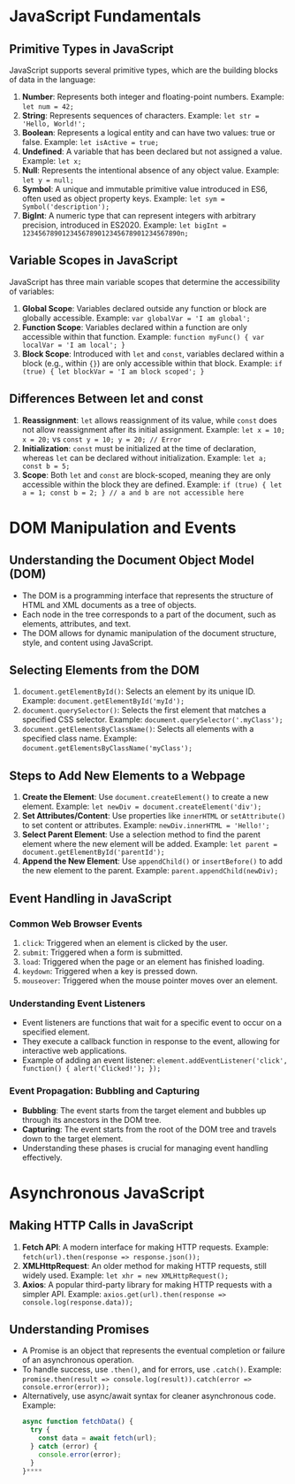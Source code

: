 # JavaScript Fundamentals

## Primitive Types in JavaScript

JavaScript supports several primitive types, which are the building blocks of data in the language:

1. **Number**: Represents both integer and floating-point numbers. Example: `let num = 42;`
2. **String**: Represents sequences of characters. Example: `let str = 'Hello, World!';`
3. **Boolean**: Represents a logical entity and can have two values: true or false. Example: `let isActive = true;`
4. **Undefined**: A variable that has been declared but not assigned a value. Example: `let x;`
5. **Null**: Represents the intentional absence of any object value. Example: `let y = null;`
6. **Symbol**: A unique and immutable primitive value introduced in ES6, often used as object property keys. Example: `let sym = Symbol('description');`
7. **BigInt**: A numeric type that can represent integers with arbitrary precision, introduced in ES2020. Example: `let bigInt = 1234567890123456789012345678901234567890n;`

## Variable Scopes in JavaScript

JavaScript has three main variable scopes that determine the accessibility of variables:

1. **Global Scope**: Variables declared outside any function or block are globally accessible. Example: `var globalVar = 'I am global';`
2. **Function Scope**: Variables declared within a function are only accessible within that function. Example: `function myFunc() { var localVar = 'I am local'; }`
3. **Block Scope**: Introduced with `let` and `const`, variables declared within a block (e.g., within `{}`) are only accessible within that block. Example: `if (true) { let blockVar = 'I am block scoped'; }`

## Differences Between let and const

1. **Reassignment**: `let` allows reassignment of its value, while `const` does not allow reassignment after its initial assignment. Example: `let x = 10; x = 20;` vs `const y = 10; y = 20; // Error`
2. **Initialization**: `const` must be initialized at the time of declaration, whereas `let` can be declared without initialization. Example: `let a; const b = 5;`
3. **Scope**: Both `let` and `const` are block-scoped, meaning they are only accessible within the block they are defined. Example: `if (true) { let a = 1; const b = 2; } // a and b are not accessible here`

# DOM Manipulation and Events

## Understanding the Document Object Model (DOM)

- The DOM is a programming interface that represents the structure of HTML and XML documents as a tree of objects.
- Each node in the tree corresponds to a part of the document, such as elements, attributes, and text.
- The DOM allows for dynamic manipulation of the document structure, style, and content using JavaScript.

## Selecting Elements from the DOM

1. `document.getElementById()`: Selects an element by its unique ID. Example: `document.getElementById('myId');`
2. `document.querySelector()`: Selects the first element that matches a specified CSS selector. Example: `document.querySelector('.myClass');`
3. `document.getElementsByClassName()`: Selects all elements with a specified class name. Example: `document.getElementsByClassName('myClass');`

## Steps to Add New Elements to a Webpage

1. **Create the Element**: Use `document.createElement()` to create a new element. Example: `let newDiv = document.createElement('div');`
2. **Set Attributes/Content**: Use properties like `innerHTML` or `setAttribute()` to set content or attributes. Example: `newDiv.innerHTML = 'Hello!';`
3. **Select Parent Element**: Use a selection method to find the parent element where the new element will be added. Example: `let parent = document.getElementById('parentId');`
4. **Append the New Element**: Use `appendChild()` or `insertBefore()` to add the new element to the parent. Example: `parent.appendChild(newDiv);`

## Event Handling in JavaScript

### Common Web Browser Events

1. `click`: Triggered when an element is clicked by the user.
2. `submit`: Triggered when a form is submitted.
3. `load`: Triggered when the page or an element has finished loading.
4. `keydown`: Triggered when a key is pressed down.
5. `mouseover`: Triggered when the mouse pointer moves over an element.

### Understanding Event Listeners

- Event listeners are functions that wait for a specific event to occur on a specified element.
- They execute a callback function in response to the event, allowing for interactive web applications.
- Example of adding an event listener: `element.addEventListener('click', function() { alert('Clicked!'); });`

### Event Propagation: Bubbling and Capturing

- **Bubbling**: The event starts from the target element and bubbles up through its ancestors in the DOM tree.
- **Capturing**: The event starts from the root of the DOM tree and travels down to the target element.
- Understanding these phases is crucial for managing event handling effectively.

# Asynchronous JavaScript

## Making HTTP Calls in JavaScript

1. **Fetch API**: A modern interface for making HTTP requests. Example: `fetch(url).then(response => response.json());`
2. **XMLHttpRequest**: An older method for making HTTP requests, still widely used. Example: `let xhr = new XMLHttpRequest();`
3. **Axios**: A popular third-party library for making HTTP requests with a simpler API. Example: `axios.get(url).then(response => console.log(response.data));`

## Understanding Promises

- A Promise is an object that represents the eventual completion or failure of an asynchronous operation.
- To handle success, use `.then()`, and for errors, use `.catch()`. Example: `promise.then(result => console.log(result)).catch(error => console.error(error));`
- Alternatively, use async/await syntax for cleaner asynchronous code. Example:
  ```javascript
  async function fetchData() {
    try {
      const data = await fetch(url);
    } catch (error) {
      console.error(error);
    }
  }****
